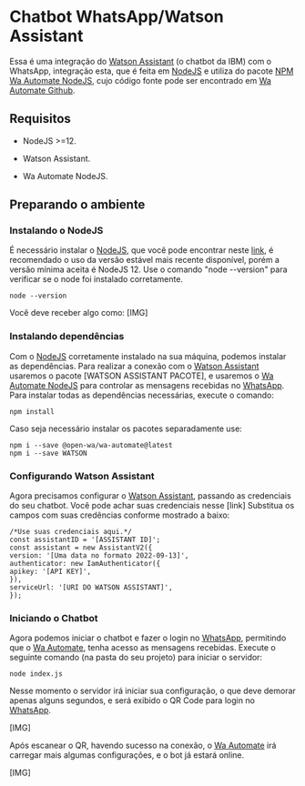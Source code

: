 # Chatbot WhatsApp/Watson Assistant

Essa é uma integração do [Watson Assistant](https://www.ibm.com/br-pt/products/watson-assistant) (o chatbot da IBM) com o WhatsApp, integração esta, que é feita em [NodeJS](https://nodejs.org/pt-br/) e utiliza do pacote [NPM Wa Automate NodeJS](https://openwa.dev), cujo código fonte pode ser encontrado em [Wa Automate Github](https://github.com/open-wa/wa-automate-nodejs).



## Requisitos

- NodeJS >=12.

- Watson Assistant.

- Wa Automate NodeJS.

  

## Preparando o ambiente

### Instalando o NodeJS
É necessário instalar o [NodeJS](https://nodejs.org/pt-br/), que você pode encontrar neste [link](https://nodejs.org/en/download/), é recomendado o uso da versão estável mais recente disponível, porém a versão mínima aceita é NodeJS 12.
Use o comando "node --version" para verificar se o node foi instalado corretamente.

    node --version
    
Você deve receber algo como:
[IMG]

### Instalando dependências
Com o [NodeJS](https://nodejs.org/pt-br/) corretamente instalado na sua máquina, podemos instalar as dependências. Para realizar a conexão com o [Watson Assistant](https://www.ibm.com/br-pt/products/watson-assistant) usaremos o pacote [WATSON ASSISTANT PACOTE], e usaremos o [Wa Automate NodeJS](https://www.npmjs.com/package/@open-wa/wa-automate) para controlar as mensagens recebidas no [WhatsApp](https://www.whatsapp.com/?lang=pt_br). 
 Para instalar todas as dependências necessárias, execute o comando:
 

    npm install

Caso seja necessário instalar os pacotes separadamente use:

    npm i --save @open-wa/wa-automate@latest
    npm i --save WATSON

### Configurando Watson Assistant
Agora precisamos configurar o [Watson Assistant](https://www.ibm.com/br-pt/products/watson-assistant), passando as credenciais do seu chatbot. Você pode achar suas credenciais nesse [link]
	Substitua os campos com suas credências conforme mostrado a baixo:

    /*Use suas credenciais aqui.*/
    const assistantID = '[ASSISTANT ID]';
    const assistant = new AssistantV2({
    version: '[Uma data no formato 2022-09-13]',
    authenticator: new IamAuthenticator({
    apikey: '[API KEY]',
    }),
    serviceUrl: '[URI DO WATSON ASSISTANT]',
    });
    
 ### Iniciando o Chatbot
Agora podemos iniciar o chatbot e fazer o login no [WhatsApp](https://www.whatsapp.com/?lang=pt_br), permitindo que o [Wa Automate](https://www.npmjs.com/package/@open-wa/wa-automate), tenha acesso as mensagens recebidas.
Execute o seguinte comando (na pasta do seu projeto) para iniciar o servidor:

    node index.js
Nesse momento o servidor irá iniciar sua configuração, o que deve demorar apenas alguns segundos, e será exibido o QR Code para login no [WhatsApp](https://www.whatsapp.com/?lang=pt_br).

[IMG]

 Após escanear o QR, havendo sucesso na conexão, o [Wa Automate](https://www.npmjs.com/package/@open-wa/wa-automate) irá carregar mais algumas configurações, e o bot já estará online.

[IMG]
